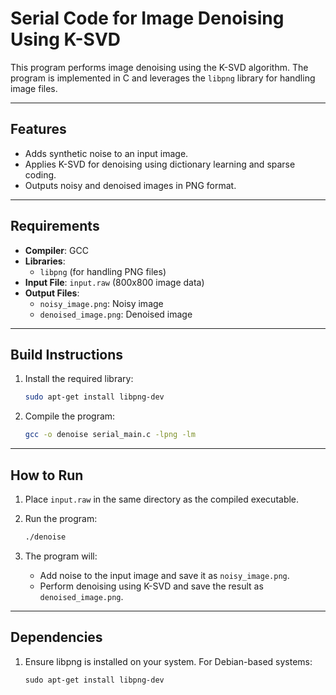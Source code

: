 # Serial Code for Image Denoising Using K-SVD

This program performs image denoising using the K-SVD algorithm. The program is implemented in C and leverages the `libpng` library for handling image files.

---

## Features

- Adds synthetic noise to an input image.
- Applies K-SVD for denoising using dictionary learning and sparse coding.
- Outputs noisy and denoised images in PNG format.

---

## Requirements

- **Compiler**: GCC
- **Libraries**:
  - `libpng` (for handling PNG files)
- **Input File**: `input.raw` (800x800 image data)
- **Output Files**:
  - `noisy_image.png`: Noisy image
  - `denoised_image.png`: Denoised image

---

## Build Instructions

1. Install the required library:
   ```bash
   sudo apt-get install libpng-dev
    ```
2. Compile the program:
    ```bash
   gcc -o denoise serial_main.c -lpng -lm
    ```

---

## How to Run
1. Place `input.raw` in the same directory as the compiled executable.

2. Run the program:
    ```bash
   ./denoise
    ```
3. The program will:
    - Add noise to the input image and save it as `noisy_image.png`.
    - Perform denoising using K-SVD and save the result as `denoised_image.png`.

---

## Dependencies
1. Ensure libpng is installed on your system. For Debian-based systems:

    ```
    sudo apt-get install libpng-dev
    ```
